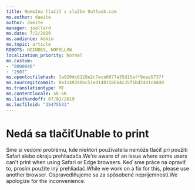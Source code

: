 ```yaml
---
title: Nemožno tlačiť v službe Outlook.com
ms.author: daeite
author: daeite
manager: joallard
ms.date: 7/2/2019
ms.audience: Admin
ms.topic: article
ROBOTS: NOINDEX, NOFOLLOW
localization_priority: Normal
ms.custom:
- "8000046"
- "2507"
ms.openlocfilehash: 3a920dc6128e2c7ece6077a35d15aff9eaa5737f
ms.sourcegitcommit: 0a11493406c51ed1481586b4c35f1bd2441c4d40
ms.translationtype: MT
ms.contentlocale: sk-SK
ms.lasthandoff: 07/02/2019
ms.locfileid: "35475532"
---
```

# <a name="unable-to-print"></a><span data-ttu-id="3f53a-102">Nedá sa tlačiť</span><span class="sxs-lookup"><span data-stu-id="3f53a-102">Unable to print</span></span>

<span data-ttu-id="3f53a-103">Sme si vedomí problému, kde niektorí používatelia nemôže tlačiť pri použití Safari alebo okraju prehliadača.</span><span class="sxs-lookup"><span data-stu-id="3f53a-103">We're aware of an issue where some users can't print when using Safari or Edge browsers.</span></span> <span data-ttu-id="3f53a-104">Keď sme práce na opraviť to, prosím použite iný prehliadač.</span><span class="sxs-lookup"><span data-stu-id="3f53a-104">While we work on a fix for this, please use another browser.</span></span> <span data-ttu-id="3f53a-105">Ospravedlňujeme sa za spôsobené nepríjemnosti.</span><span class="sxs-lookup"><span data-stu-id="3f53a-105">We apologize for the inconvenience.</span></span>